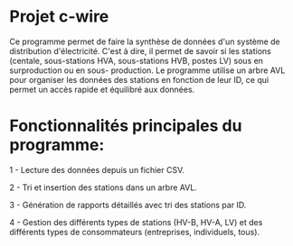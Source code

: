 # Projet c-wire

Ce programme permet de faire la synthèse de données d'un système de distribution d'électricité.
C'est à dire, il permet de savoir si les stations (centale, sous-stations HVA, sous-stations HVB, postes LV) sous en surproduction
ou en sous- production.
Le programme utilise un arbre AVL pour organiser les données des stations en fonction de leur ID, ce qui permet un accès rapide et équilibré aux données.

# Fonctionnalités principales du programme:



1 - Lecture des données depuis un fichier CSV. 

2 - Tri et insertion des stations dans un arbre AVL.

3 - Génération de rapports détaillés avec tri des stations par ID.

4 - Gestion des différents types de stations (HV-B, HV-A, LV) et des différents types de consommateurs (entreprises, individuels, tous).



